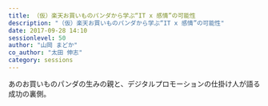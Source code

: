 ```yaml
---
title: （仮）楽天お買いものパンダから学ぶ“IT x 感情”の可能性
description: "（仮）楽天お買いものパンダから学ぶ“IT x 感情”の可能性"
date: 2017-09-28 14:10
sessionlevel: 50
author: "山岡 まどか"
co_author: "太田 伸志"
category: sessions
---
```

あのお買いものパンダの生みの親と、デジタルプロモーションの仕掛け人が語る成功の裏側。

